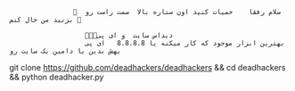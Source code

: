 
                    🌹  سلام رفقا    حمیات کنید اون ستاره بالا  سمت راست رو بزنید من حال کنم 🌹
                    
                       🌹🌹🌹دیداس سایت  و ای پی 
                       بهترین ابزار موجود که کار میکنه یا 8.8.8.8   ای پی بهش بدین یا دامین یک سایت رو 
   git clone https://github.com/deadhackers/deadhackers &&
   cd deadhackers &&
   python deadhacker.py
